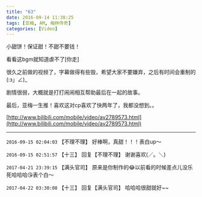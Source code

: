```yaml
---
title: "63"
date: 2016-09-14 11:38:25
tags: [亚梅, AM, 梅林传奇]
categories: [Video]
---
```


<p>小甜饼！保证甜！不甜不要钱！</p> 
<p>看看这bgm就知道虐不了[你走]</p> 
<p>很久之前做的视频了，字幕做得有些毁，希望大家不要嫌弃，之后有时间会重制的(:з」∠)_</p> 
<p>剧情很弱，大概就是打打闹闹相互帮助最后在一起的故事。<br /></p> 
<p>最后，亚梅一生推！喜欢这对cp喜欢了快两年了，我都没想到。。</p>

[http://www.bilibili.com/mobile/video/av2789573.html](http://www.bilibili.com/mobile/video/av2789573.html)

---

`2016-09-15 02:04:03` 【不理不理】 好棒啊，真甜！！！表白up～

`2016-09-15 02:51:57` 【十三】 回复【不理不理】 谢谢喜欢(／。＼)

`2017-04-21 23:39:15` 【满头官司】 原来是你制作的😂以前看的时候差点儿没乐死哈哈哈😘表个白～

`2017-04-22 03:30:08` 【十三】 回复【满头官司】 哈哈哈很甜就好~~

